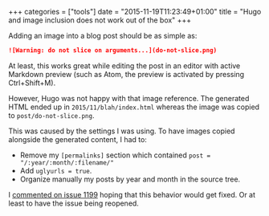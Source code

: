 +++
categories = ["tools"]
date = "2015-11-19T11:23:49+01:00"
title = "Hugo and image inclusion does not work out of the box"
+++

Adding an image into a blog post should be as simple as:

```markdown
![Warning: do not slice on arguments...](do-not-slice.png)
```

At least, this works great while editing the post in an
editor with active Markdown preview (such as Atom, the preview
is activated by pressing Ctrl+Shift+M).

However, Hugo was not happy with that image reference. The generated
HTML ended up in `2015/11/blah/index.html` whereas the image was copied
to `post/do-not-slice.png`.

This was caused by the settings I was using. To have images copied
alongside the generated content, I had to:

* Remove my `[permalinks]` section which contained `post = "/:year/:month/:filename/"`
* Add `uglyurls = true`.
* Organize manually my posts by year and month in the source tree.

I [commented on issue 1199](https://github.com/spf13/hugo/issues/1199)
hoping that this behavior would get fixed. Or at least to have the
issue being reopened.
